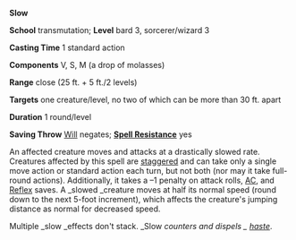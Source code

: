  **Slow**

**School** transmutation; **Level** bard 3, sorcerer/wizard 3

**Casting Time** 1 standard action

**Components** V, S, M (a drop of molasses)

**Range** close (25 ft. + 5 ft./2 levels)

**Targets** one creature/level, no two of which can be more than 30 ft. apart

**Duration** 1 round/level

**Saving Throw** [Will](../combat#_will) negates; **[Spell Resistance](../glossary#_spell-resistance)** yes

An affected creature moves and attacks at a drastically slowed rate. Creatures affected by this spell are [staggered](../glossary#_staggered) and can take only a single move action or standard action each turn, but not both (nor may it take full-round actions). Additionally, it takes a –1 penalty on attack rolls, [AC](../combat#_armor-class), and [Reflex](../combat#_reflex) saves. A _slowed _creature moves at half its normal speed (round down to the next 5-foot increment), which affects the creature's jumping distance as normal for decreased speed.

Multiple _slow _effects don't stack. _Slow _counters and dispels _ [haste](haste#_haste)_.

